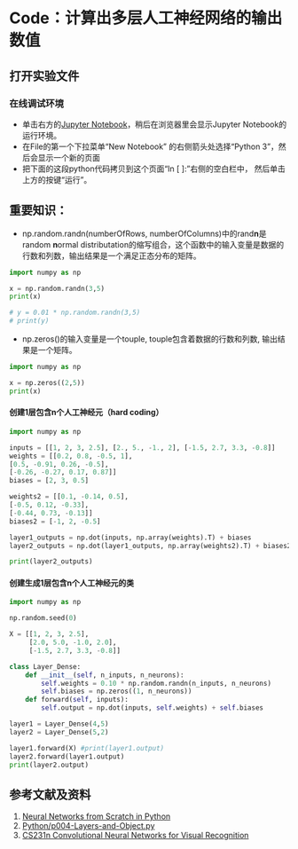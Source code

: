 # Code：计算出多层人工神经网络的输出数值

## 打开实验文件

### 在线调试环境

- 单击右方的[Jupyter Notebook](https://mybinder.org/v2/gh/ipython/ipython-in-depth/master?filepath=binder/Index.ipynb)，稍后在浏览器里会显示Jupyter Notebook的运行环境。
- 在File的第一个下拉菜单“New Notebook” 的右侧箭头处选择“Python 3”，然后会显示一个新的页面
- 把下面的这段python代码拷贝到这个页面“In [ ]:”右侧的空白栏中， 然后单击上方的按键“运行”。

## 重要知识：

- np.random.randn(numberOfRows, numberOfColumns)中的rand**n**是random **n**ormal distributation的缩写组合，这个函数中的输入变量是数据的行数和列数，输出结果是一个满足正态分布的矩阵。

```python
import numpy as np

x = np.random.randn(3,5)
print(x)

# y = 0.01 * np.random.randn(3,5)
# print(y)
```

- np.zeros()的输入变量是一个touple, touple包含着数据的行数和列数, 输出结果是一个矩阵。

```python
import numpy as np

x = np.zeros((2,5))
print(x)
```

#### 创建1层包含n个人工神经元（hard coding）

```python
import numpy as np

inputs = [[1, 2, 3, 2.5], [2., 5., -1., 2], [-1.5, 2.7, 3.3, -0.8]]
weights = [[0.2, 0.8, -0.5, 1],
[0.5, -0.91, 0.26, -0.5],
[-0.26, -0.27, 0.17, 0.87]]
biases = [2, 3, 0.5]

weights2 = [[0.1, -0.14, 0.5],
[-0.5, 0.12, -0.33],
[-0.44, 0.73, -0.13]]
biases2 = [-1, 2, -0.5]

layer1_outputs = np.dot(inputs, np.array(weights).T) + biases
layer2_outputs = np.dot(layer1_outputs, np.array(weights2).T) + biases2

print(layer2_outputs)
```

#### 创建生成1层包含n个人工神经元的类

```python
import numpy as np 

np.random.seed(0)

X = [[1, 2, 3, 2.5],
     [2.0, 5.0, -1.0, 2.0],
     [-1.5, 2.7, 3.3, -0.8]]

class Layer_Dense:
    def __init__(self, n_inputs, n_neurons):
        self.weights = 0.10 * np.random.randn(n_inputs, n_neurons)
        self.biases = np.zeros((1, n_neurons))
    def forward(self, inputs):
        self.output = np.dot(inputs, self.weights) + self.biases

layer1 = Layer_Dense(4,5)
layer2 = Layer_Dense(5,2)

layer1.forward(X) #print(layer1.output)
layer2.forward(layer1.output)
print(layer2.output)
```

## 参考文献及资料

1. [Neural Networks from Scratch in Python](https://nnfs.io/)
2. [Python/p004-Layers-and-Object.py](https://github.com/Sentdex/NNfSiX/blob/master/Python/p004-Layers-and-Object.py)
3. [CS231n Convolutional Neural Networks for Visual Recognition](https://cs231n.github.io/neural-networks-case-study/)


